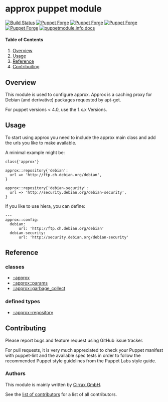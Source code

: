 # approx puppet module

[![Build Status](https://travis-ci.org/cirrax/puppet-approx.svg?branch=master)](https://travis-ci.org/cirrax/puppet-approx)
[![Puppet Forge](https://img.shields.io/puppetforge/v/cirrax/approx.svg?style=flat-square)](https://forge.puppetlabs.com/cirrax/approx)
[![Puppet Forge](https://img.shields.io/puppetforge/dt/cirrax/approx.svg?style=flat-square)](https://forge.puppet.com/cirrax/approx)
[![Puppet Forge](https://img.shields.io/puppetforge/e/cirrax/approx.svg?style=flat-square)](https://forge.puppet.com/cirrax/approx)
[![Puppet Forge](https://img.shields.io/puppetforge/f/cirrax/approx.svg?style=flat-square)](https://forge.puppet.com/cirrax/approx)
[![puppetmodule.info docs](http://www.puppetmodule.info/images/badge.png)](http://www.puppetmodule.info/github/cirrax/puppet-approx)

#### Table of Contents

1. [Overview](#overview)
1. [Usage](#usage)
1. [Reference](#reference)
1. [Contribuiting](#contributing)


## Overview

This module is used to configure approx. Approx is a caching proxy for 
Debian (and derivative) packages requested by apt-get. 

For puppet versions < 4.0, use the 1.x.x Versions.

## Usage

To start using approx you need to include the approx main class and
add the urls you like to make available.

A minimal example might be:

~~~
class{'approx'}

approx::repository{'debian':
  url => 'http://ftp.ch.debian.org/debian',
}

approx::repository{'debian-security':
  url => 'http://security.debian.org/debian-security',
}
~~~

If you like to use hiera, you can define:

~~~
---
approx::config:
  debian:
      url: 'http://ftp.ch.debian.org/debian'
  debian-security:
      url: 'http://security.debian.org/debian-security'
~~~

## Reference
### classes
* [::approx](http://www.puppetmodule.info/github/cirrax/puppet-approx/master/puppet_classes/approx)
* [::approx::params](http://www.puppetmodule.info/github/cirrax/puppet-approx/master/puppet_classes/approx_3A_3Aparams)
* [::approx::garbage_collect](http://www.puppetmodule.info/github/cirrax/puppet-approx/master/puppet_classes/approx_3A_3Agarbage_collect)

### defined types
* [::approx::repository](http://www.puppetmodule.info/github/cirrax/puppet-approx/master/puppet_defined_types/approx_3A_3Arepository)


## Contributing

Please report bugs and feature request using GitHub issue tracker.

For pull requests, it is very much appreciated to check your Puppet manifest with puppet-lint
and the available spec tests  in order to follow the recommended Puppet style guidelines
from the Puppet Labs style guide.

### Authors

This module is mainly written by [Cirrax GmbH](https://cirrax.com).

See the [list of contributors](https://github.com/cirrax/puppet-approx/graphs/contributors)
for a list of all contributors.
